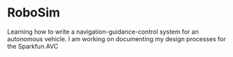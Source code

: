 # RoboSim
Learning how to write a navigation-guidance-control system for an autonomous vehicle. I am working on documenting my design processes for the Sparkfun AVC
